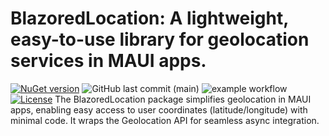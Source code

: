# BlazoredLocation: A lightweight, easy-to-use library for geolocation services in MAUI apps.
[![NuGet version](https://img.shields.io/nuget/v/CMS365.BlazoredLocation.svg?maxAge=3600)](https://www.nuget.org/packages/CMS365.BlazoredLocation/)
![GitHub last commit (main)](https://img.shields.io/github/last-commit/CMS365-PTY-LTD/BlazoredLocation/main.svg?logo=github)
![example workflow](https://github.com/CMS365-PTY-LTD/BlazoredLocation/actions/workflows/build-dotnet.yml/badge.svg)
[![License](https://img.shields.io/badge/license-MIT-green)](./LICENSE)
The BlazoredLocation package simplifies geolocation in MAUI apps, enabling easy access to user coordinates (latitude/longitude) with minimal code. It wraps the Geolocation API for seamless async integration.
